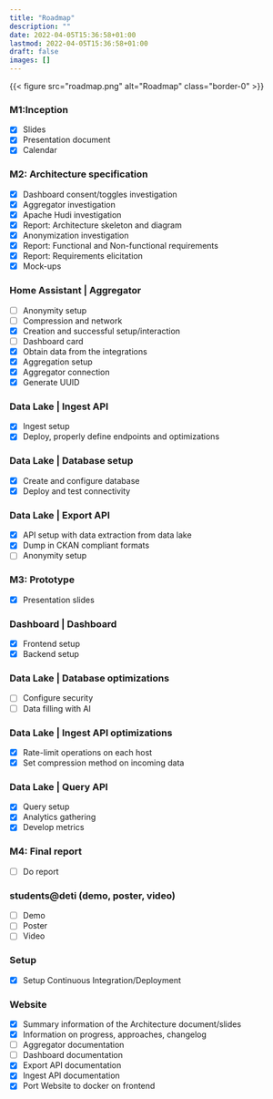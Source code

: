 ```yaml
---
title: "Roadmap"
description: ""
date: 2022-04-05T15:36:58+01:00
lastmod: 2022-04-05T15:36:58+01:00
draft: false
images: []
---
```


{{< figure src="roadmap.png" alt="Roadmap" class="border-0" >}}

### M1:Inception

- [x]  Slides
- [x]  Presentation document
- [x]  Calendar

### M2: Architecture specification

- [x]  Dashboard consent/toggles investigation
- [x]  Aggregator investigation
- [x]  Apache Hudi investigation
- [x]  Report: Architecture skeleton and diagram
- [x]  Anonymization investigation
- [x]  Report: Functional and Non-functional requirements
- [x]  Report: Requirements elicitation
- [x]  Mock-ups

### Home Assistant | Aggregator

- [ ]  Anonymity setup
- [ ]  Compression and network
- [x]  Creation and successful setup/interaction
- [ ]  Dashboard card
- [x]  Obtain data from the integrations
- [x]  Aggregation setup
- [x]  Aggregator connection
- [x]  Generate UUID

### Data Lake | Ingest API

- [x]  Ingest setup
- [x]  Deploy, properly define endpoints and optimizations

### Data Lake | Database setup

- [x]  Create and configure database
- [x]  Deploy and test connectivity

### Data Lake | Export API

- [x]  API setup with data extraction from data lake
- [x]  Dump in CKAN compliant formats
- [ ]  Anonymity setup

### M3: Prototype

- [x]  Presentation slides

### Dashboard | Dashboard

- [x]  Frontend setup
- [x]  Backend setup

### Data Lake | Database optimizations

- [ ]  Configure security
- [ ]  Data filling with AI

### Data Lake | Ingest API optimizations

- [x]  Rate-limit operations on each host
- [x]  Set compression method on incoming data

### Data Lake | Query API

- [x]  Query setup
- [x]  Analytics gathering
- [x]  Develop metrics

### M4: Final report

- [ ]  Do report

### students@deti (demo, poster, video)

- [ ]  Demo
- [ ]  Poster
- [ ]  Video

### Setup

- [x]  Setup Continuous Integration/Deployment

### Website

- [X]  Summary information of the Architecture document/slides
- [x]  Information on progress, approaches, changelog
- [ ]  Aggregator documentation
- [ ]  Dashboard documentation
- [X]  Export API documentation
- [X]  Ingest API documentation
- [X]  Port Website to docker on frontend
